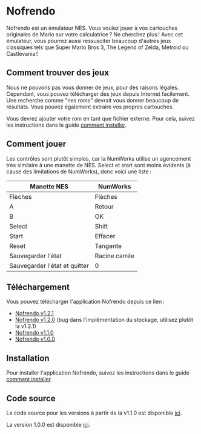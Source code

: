 # Nofrendo

Nofrendo est un émulateur NES. Vous voulez jouer à vos cartouches originales de
Mario sur votre calculatrice ? Ne cherchez plus ! Avec cet émulateur, vous
pourrez aussi ressusciter beaucoup d'autres jeux classiques tels que Super Mario
Bros 3, The Legend of Zelda, Metroid ou Castlevania !

## Comment trouver des jeux

Nous ne pouvons pas vous donner de jeux, pour des raisons légales. Cependant,
vous pouvez télécharger des jeux depuis Internet facilement. Une recherche comme
"nes roms" devrait vous donner beaucoup de résultats. Vous pouvez également
extraire vos propres cartouches.

Vous devrez ajouter votre rom en tant que fichier externe. Pour cela, suivez
les instructions dans le guide [comment installer](../help/how-to-install.md).

## Comment jouer

Les contrôles sont plutôt simples, car la NumWorks utilise un agencement très
similaire à une manette de NES. Select et start sont moins évidents (à cause
des limitations de NumWorks), donc voici une liste :

| Manette NES                   | NumWorks      |
| ----------------------------- | ------------- |
| Flèches                       | Flèches       |
| A                             | Retour        |
| B                             | OK            |
| Select                        | Shift         |
| Start                         | Effacer       |
| Reset                         | Tangente      |
| Sauvegarder l'état            | Racine carrée |
| Sauvegarder l'état et quitter | 0             |

## Téléchargement

Vous pouvez télécharger l'application Nofrendo depuis ce lien :

- [Nofrendo v1.2.1](https://yaya-cout.github.io/Nwagyu/assets/apps/nofrendo-1.2.1.nwa)
- [Nofrendo v1.2.0](https://yaya-cout.github.io/Nwagyu/assets/apps/nofrendo-1.2.0.nwa) (bug dans l'implémentation du stockage, utilisez plutôt la v1.2.1)
- [Nofrendo v1.1.0](https://yaya-cout.github.io/Nwagyu/assets/apps/nofrendo-1.1.0.nwa)
- [Nofrendo v1.0.0](https://yaya-cout.github.io/Nwagyu/assets/apps/nofrendo-1.0.0.nwa)

## Installation

Pour installer l'application Nofrendo, suivez les instructions dans le guide
[comment installer](../help/how-to-install.md).

## Code source

Le code source pour les versions à partir de la v1.1.0 est disponible
[ici](https://codeberg.org/Yaya-Cout/nofrendo).

La version 1.0.0 est disponible [ici](https://github.com/nwagyu/nofrendo).
